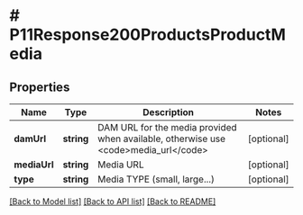 # # P11Response200ProductsProductMedia

## Properties

Name | Type | Description | Notes
------------ | ------------- | ------------- | -------------
**damUrl** | **string** | DAM URL for the media provided when available, otherwise use &lt;code&gt;media_url&lt;/code&gt; | [optional]
**mediaUrl** | **string** | Media URL | [optional]
**type** | **string** | Media TYPE (small, large...) | [optional]

[[Back to Model list]](../../README.md#models) [[Back to API list]](../../README.md#endpoints) [[Back to README]](../../README.md)
